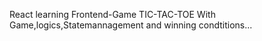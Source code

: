 React learning
Frontend-Game
TIC-TAC-TOE
With Game,logics,Statemannagement and winning condtitions...
